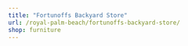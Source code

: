 ```yaml
---
title: "Fortunoffs Backyard Store"
url: /royal-palm-beach/fortunoffs-backyard-store/
shop: furniture
---
```

